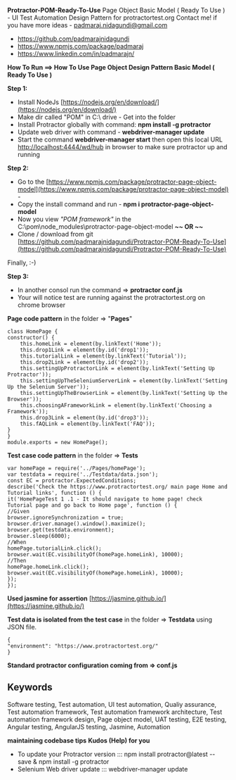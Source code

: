 
**Protractor-POM-Ready-To-Use** 
Page Object Basic Model ( Ready To Use ) - UI Test Automation Design Pattern for protractortest.org 
Contact me! if you have more ideas -  [padmaraj.nidagundi@gmail.com](mailto:padmaraj.nidagundi@gmail.com)  

 - https://github.com/padmarajnidagundi
 - https://www.npmjs.com/package/padmaraj
 - https://www.linkedin.com/in/padmarajn/

**How To Run ==> How To Use Page Object Design Pattern Basic Model ( Ready To Use )**

**Step 1:** 

 - Install NodeJs 
   [https://nodejs.org/en/download/](https://nodejs.org/en/download/)  
 - Make dir called "POM" in C:\ drive - Get into the folder 
 - Install Protractor globally with command: **npm install -g protractor**  
 - Update web driver with command -  **webdriver-manager update**  
 - Start the command **webdriver-manager start**  then open this local URL  [http://localhost:4444/wd/hub](http://localhost:4444/wd/hub)  in
   browser to make sure protractor up and running

**Step 2:** 
 - Go to the  [https://www.npmjs.com/package/protractor-page-object-model](https://www.npmjs.com/package/protractor-page-object-model)   - 
 - Copy the install command and run - **npm i protractor-page-object-model** 
 - Now you view *"POM framework"* in the C:\pom\node_modules\protractor-page-object-model
  **~~ OR ~~**
 - Clone / download from git  [https://github.com/padmarajnidagundi/Protractor-POM-Ready-To-Use](https://github.com/padmarajnidagundi/Protractor-POM-Ready-To-Use)

Finally, :-)

**Step 3:**
- In another consol run the command => **protractor conf.js** 
- Your will notice test are running against the protractortest.org on chrome browser

**Page code pattern** in the folder => "**Pages**"

    class HomePage {
    constructor() {
        this.homeLink = element(by.linkText('Home'));
        this.drop1Link = element(by.id('drop1'));
        this.tutorialLink = element(by.linkText('Tutorial'));
        this.drop2Link = element(by.id('drop2'));
        this.settingUpProtractorLink = element(by.linkText('Setting Up Protractor'));
        this.settingUpTheSeleniumServerLink = element(by.linkText('Setting Up the Selenium Server'));
        this.settingUpTheBrowserLink = element(by.linkText('Setting Up the Browser'));
        this.choosingAFrameworkLink = element(by.linkText('Choosing a Framework'));
        this.drop3Link = element(by.id('drop3'));
        this.fAQLink = element(by.linkText('FAQ'));
    }
    }
    module.exports = new HomePage();

**Test case code pattern** in the folder =>  **Tests**

    var homePage = require('../Pages/homePage');
    var testdata = require('../Testdata/data.json');
    const EC = protractor.ExpectedConditions;
    describe('Check the https://www.protractortest.org/ main page Home and Tutorial links', function () {
    it('HomePageTest 1 .1 - It should navigate to home page! check Tutorial page and go back to Home page', function () {
    //Given
    browser.ignoreSynchronization = true;
    browser.driver.manage().window().maximize();
    browser.get(testdata.environment);
    browser.sleep(6000);
    //When
    homePage.tutorialLink.click();
    browser.wait(EC.visibilityOf(homePage.homeLink), 10000);
    //Then
    homePage.homeLink.click();
    browser.wait(EC.visibilityOf(homePage.homeLink), 10000);   
    }); 
    });

 **Used jasmine for assertion**
 [https://jasmine.github.io/](https://jasmine.github.io/)
 
 **Test data is isolated from the test case** in the folder  => **Testdata** using JSON file.
  
    { 
    "environment": "https://www.protractortest.org/"
    }

**Standard protractor configuration coming from **=>**     conf.js**
 
## Keywords
Software testing, Test automation, UI test automation, Qualiy assurance, Test automation framework, Test automation framework architecture, Test automation framework design, Page object model, UAT testing, E2E testing, Angular testing, AngularJS testing, Jasmine, Automation

**maintaining codebase tips** **Kudos (Help) for you**
-  To update your Protractor version ::: npm install protractor@latest --save   &   npm install -g protractor
-  Selenium Web driver update :::  webdriver-manager update